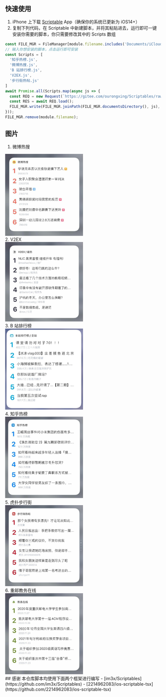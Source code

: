 ## 快速使用
1. iPhone 上下载 [Scriptable](https://apps.apple.com/cn/app/scriptable/id1405459188) App（确保你的系统已更新为 iOS14+）    
2. 复制下列代码，在 Scriptable 中新建脚本，并将其粘贴进去，运行即可一键安装你需要的脚本，你只需要修改其中的 Scripts 数组
```js
const FILE_MGR = FileManager[module.filename.includes('Documents/iCloud~') ? 'iCloud' : 'local']();
// 输入你想安装的脚本，点击运行即可安装
const Scripts = [
  '知乎热榜.js',
  '微博热搜.js',
  'B 站排行榜.js',
  'V2EX.js',
  '步行街热帖.js'
]
await Promise.all(Scripts.map(async js => {
  const REQ = new Request(`https://gitee.com/ourongxing/Scriptables/raw/main/${encodeURIComponent(js)}`);
  const RES = await REQ.load();
  FILE_MGR.write(FILE_MGR.joinPath(FILE_MGR.documentsDirectory(), js), RES);
}));
FILE_MGR.remove(module.filename);
```
## 图片
1. 微博热搜
<div><img src="./img/weibo.jpg" width="50%"></img></div>
2. V2EX
<div><img src="./img/v2ex.jpg" width="50%"></img></div>
3. B 站排行榜
<div><img src="./img/bilibili.jpg" width="50%"></img></div>
4. 知乎热榜
<div><img src="./img/zhihu.jpg" width="50%"></img></div>
5. 虎扑步行街
<div><img src="./img/hupu.jpg" width="50%"></img></div>
6. 重邮教务在线
<div><img src="./img/jwzx.jpg" width="50%"></img></div>
## 感谢
本仓库脚本均使用下面两个框架进行编写
- [im3x/Scriptables](https://github.com/im3x/Scriptables)
- [2214962083/ios-scriptable-tsx](https://github.com/2214962083/ios-scriptable-tsx)
